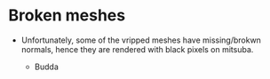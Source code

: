 # Broken meshes

- Unfortunately, some of the vripped meshes have missing/brokwn normals, hence they are rendered with black pixels on mitsuba.

    - Budda